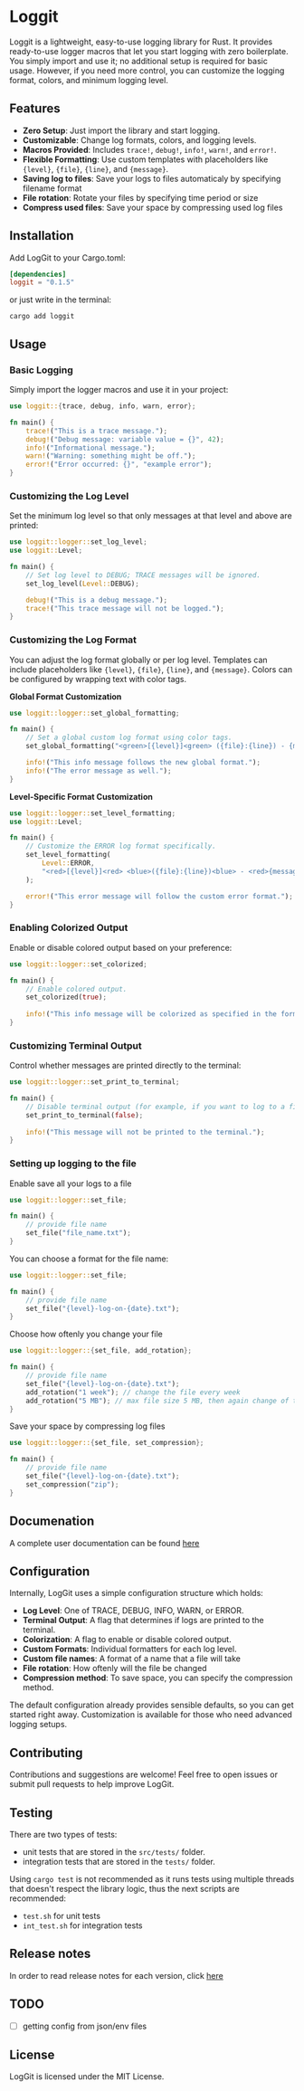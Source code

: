 # Loggit

Loggit is a lightweight, easy-to-use logging library for Rust. It provides ready-to-use logger macros that let you start logging with zero boilerplate. You simply import and use it; no additional setup is required for basic usage. However, if you need more control, you can customize the logging format, colors, and minimum logging level.


## Features

- **Zero Setup**: Just import the library and start logging.
- **Customizable**: Change log formats, colors, and logging levels.
- **Macros Provided**: Includes `trace!`, `debug!`, `info!`, `warn!`, and `error!`.
- **Flexible Formatting**: Use custom templates with placeholders like `{level}`, `{file}`, `{line}`, and `{message}`.
- **Saving log to files**: Save your logs to files automaticaly by specifying filename format 
- **File rotation**: Rotate your files by specifying time period or size
- **Compress used files**: Save your space by compressing used log files

## Installation

Add LogGit to your Cargo.toml:

````toml
[dependencies]
loggit = "0.1.5"
````

or just write in the terminal:
```shell
cargo add loggit
```

## Usage

### Basic Logging

Simply import the logger macros and use it in your project:

````rust
use loggit::{trace, debug, info, warn, error};

fn main() {
    trace!("This is a trace message.");
    debug!("Debug message: variable value = {}", 42);
    info!("Informational message.");
    warn!("Warning: something might be off.");
    error!("Error occurred: {}", "example error");
}
````

### Customizing the Log Level

Set the minimum log level so that only messages at that level and above are printed:

````rust
use loggit::logger::set_log_level;
use loggit::Level;

fn main() {
    // Set log level to DEBUG; TRACE messages will be ignored.
    set_log_level(Level::DEBUG);

    debug!("This is a debug message.");
    trace!("This trace message will not be logged.");
}
````

### Customizing the Log Format

You can adjust the log format globally or per log level. Templates can include placeholders like `{level}`, `{file}`, `{line}`, and `{message}`. Colors can be configured by wrapping text with color tags.

**Global Format Customization**

````rust
use loggit::logger::set_global_formatting;

fn main() {
    // Set a global custom log format using color tags.
    set_global_formatting("<green>[{level}]<green> ({file}:{line}) - {message}");

    info!("This info message follows the new global format.");
    info!("The error message as well.");
}
````

**Level-Specific Format Customization**

````rust
use loggit::logger::set_level_formatting;
use loggit::Level;

fn main() {
    // Customize the ERROR log format specifically.
    set_level_formatting(
        Level::ERROR,
        "<red>[{level}]<red> <blue>({file}:{line})<blue> - <red>{message}<red>"
    );

    error!("This error message will follow the custom error format.");
}
````

### Enabling Colorized Output

Enable or disable colored output based on your preference:

````rust
use loggit::logger::set_colorized;

fn main() {
    // Enable colored output.
    set_colorized(true);
    
    info!("This info message will be colorized as specified in the format.");
}
````

### Customizing Terminal Output

Control whether messages are printed directly to the terminal:

````rust
use loggit::logger::set_print_to_terminal;

fn main() {
    // Disable terminal output (for example, if you want to log to a file instead).
    set_print_to_terminal(false);
    
    info!("This message will not be printed to the terminal.");
}
````

### Setting up logging to the file

Enable save all your logs to a file

````rust
use loggit::logger::set_file;

fn main() {
    // provide file name
    set_file("file_name.txt");
}
````

You can choose a format for the file name:

````rust
use loggit::logger::set_file;

fn main() {
    // provide file name
    set_file("{level}-log-on-{date}.txt");
}
````

Choose how oftenly you change your file

````rust
use loggit::logger::{set_file, add_rotation};

fn main() {
    // provide file name
    set_file("{level}-log-on-{date}.txt");
    add_rotation("1 week"); // change the file every week
    add_rotation("5 MB"); // max file size 5 MB, then again change of the file
}
````

Save your space by compressing log files
````rust
use loggit::logger::{set_file, set_compression};

fn main() {
    // provide file name
    set_file("{level}-log-on-{date}.txt");
    set_compression("zip");
}
````

## Documenation
A complete user documentation can be found [here](https://docs.rs/loggit)

## Configuration

Internally, LogGit uses a simple configuration structure which holds:
- **Log Level**: One of TRACE, DEBUG, INFO, WARN, or ERROR.
- **Terminal Output**: A flag that determines if logs are printed to the terminal.
- **Colorization**: A flag to enable or disable colored output.
- **Custom Formats**: Individual formatters for each log level.
- **Custom file names**: A format of a name that a file will take
- **File rotation**: How oftenly will the file be changed
- **Compression method**: To save space, you can specify the compression method. 

The default configuration already provides sensible defaults, so you can get started right away. Customization is available for those who need advanced logging setups.

## Contributing

Contributions and suggestions are welcome! Feel free to open issues or submit pull requests to help improve LogGit.

## Testing
There are two types of tests: 
- unit tests that are stored in the `src/tests/` folder.
- integration tests that are stored in the `tests/` folder.

Using `cargo test` is not recommended as it runs tests using multiple threads that doesn't respect the library logic, thus the next scripts are recommended:
- `test.sh` for unit tests
- `int_test.sh` for integration tests

## Release notes
In order to read release notes for each version, click [here](./RELEASE_NOTES.md)

## TODO
- [ ] getting config from json/env files

## License

LogGit is licensed under the MIT License.
